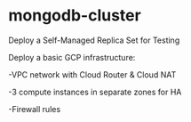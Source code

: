 # mongodb-cluster
Deploy a Self-Managed Replica Set for Testing

Deploy a basic GCP infrastructure:

-VPC network with Cloud Router & Cloud NAT

-3 compute instances in separate zones for HA

-Firewall rules
